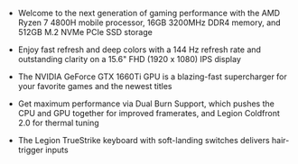 * Welcome to the next generation of gaming performance with the AMD Ryzen 7 4800H mobile processor, 16GB 3200MHz DDR4 memory, and 512GB M.2 NVMe PCIe SSD storage

* Enjoy fast refresh and deep colors with a 144 Hz refresh rate and outstanding clarity on a 15.6" FHD (1920 x 1080) IPS display

* The NVIDIA GeForce GTX 1660Ti GPU is a blazing-fast supercharger for your favorite games and the newest titles

* Get maximum performance via Dual Burn Support, which pushes the CPU and GPU together for improved framerates, and Legion Coldfront 2.0 for thermal tuning

* The Legion TrueStrike keyboard with soft-landing switches delivers hair-trigger inputs